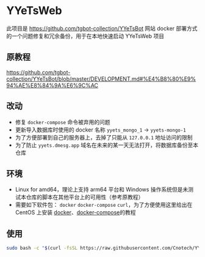 # YYeTsWeb
此项目是 https://github.com/tgbot-collection/YYeTsBot 网站 docker 部署方式的一个问题修复和冗余备份，用于在本地快速启动 YYeTsWeb 项目

## 原教程
https://github.com/tgbot-collection/YYeTsBot/blob/master/DEVELOPMENT.md#%E4%B8%80%E9%94%AE%E8%84%9A%E6%9C%AC

## 改动
* 修复 `docker-compose` 命令被弃用的问题
* 更新导入数据库时使用的 docker 名称 `yyets_mongo_1` -> `yyets-mongo-1`
* 为了方便部署到自己的服务器上，去掉了只能从 `127.0.0.1` 地址访问的限制
* 为了防止 `yyets.dmesg.app` 域名在未来的某一天无法打开，将数据库备份至本仓库

## 环境
* Linux for amd64，理论上支持 arm64 平台和 Windows 操作系统但是未测试本仓库的脚本在其他平台上的可用性（参考原教程）
* 需要如下软件包： `docker` `docker-compose` `curl`，为了方便使用这里给出在 CentOS 上安装 [docker](https://docs.docker.com/engine/install/centos/#install-using-the-repository)、[docker-compose](https://docs.docker.com/compose/install/linux/)的教程

## 使用
```bash
sudo bash -c "$(curl -fsSL https://raw.githubusercontent.com/Cnotech/YYeTsWeb/master/scripts/install.sh)"
```